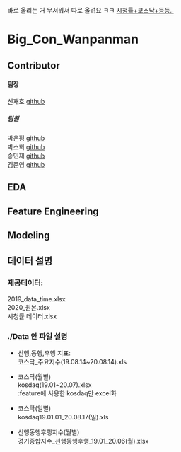 바로 올리는 거 무서워서 따로 올려요 ㅋㅋ
[시청률+코스닥+등등..](https://github.com/Eundms/bigcon_Eundms)

# Big_Con_Wanpanman

## Contributor
#### 팀장 
신재호 [github](https://github.com/gifrds)
##### 팀원 
박은정 [github](https://github.com/Eundms)<br>
박소희 [github](https://github.com/shp1204)<br>
송민재 [github](https://github.com/hsu-201458085)<br>
김준영 [github](https://github.com/KJY386)<br>

## EDA

## Feature Engineering 

## Modeling


## 데이터 설명

### 제공데이터:<br>
2019_data_time.xlsx<br>
2020_원본.xlsx<br>
시청률 데이터.xlsx<br>

### ./Data 안 파일 설명

* 선행,동행,후행 지표:<br>
코스닥_주요지수(19.08.14~20.08.14).xls<br>

* 코스닥(월별)<br>
kosdaq(19.01~20.07).xlsx<br>:feature에 사용한 kosdaq만 excel화

* 코스닥(일별)<br>
kosdaq19.01.01_20.08.17(일).xls<br>

* 선행동행후행지수(월별)<br>
경기종합지수_선행동행후행_19.01_20.06(월).xlsx<br>

